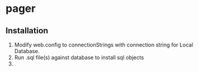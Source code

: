 # pager

<h2>Installation</h2>
<ol>
  <li>Modify web.config to connectionStrings with connection string for Local Database.</li>
  <li>Run .sql file(s) against database to install sql objects</li>  
  <li></li>
</ol>

